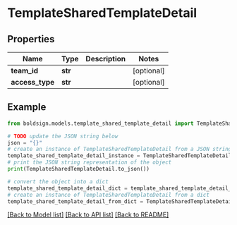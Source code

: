 # TemplateSharedTemplateDetail


## Properties

Name | Type | Description | Notes
------------ | ------------- | ------------- | -------------
**team_id** | **str** |  | [optional] 
**access_type** | **str** |  | [optional] 

## Example

```python
from boldsign.models.template_shared_template_detail import TemplateSharedTemplateDetail

# TODO update the JSON string below
json = "{}"
# create an instance of TemplateSharedTemplateDetail from a JSON string
template_shared_template_detail_instance = TemplateSharedTemplateDetail.from_json(json)
# print the JSON string representation of the object
print(TemplateSharedTemplateDetail.to_json())

# convert the object into a dict
template_shared_template_detail_dict = template_shared_template_detail_instance.to_dict()
# create an instance of TemplateSharedTemplateDetail from a dict
template_shared_template_detail_from_dict = TemplateSharedTemplateDetail.from_dict(template_shared_template_detail_dict)
```
[[Back to Model list]](../README.md#documentation-for-models) [[Back to API list]](../README.md#documentation-for-api-endpoints) [[Back to README]](../README.md)


